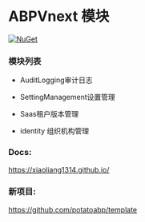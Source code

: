 # ABPVnext 模块

[![NuGet](https://img.shields.io/nuget/v/Tudou.Abp.AuditLogging.Application.svg?style=flat-square)](https://www.nuget.org/packages/Tudou.Abp.AuditLogging.Application)



### 模块列表

- AuditLogging审计日志 

- SettingManagement设置管理 

- Saas租户版本管理

- identity 组织机构管理

### Docs:


https://xiaoliang1314.github.io/

### 新项目:

https://github.com/potatoabp/template
